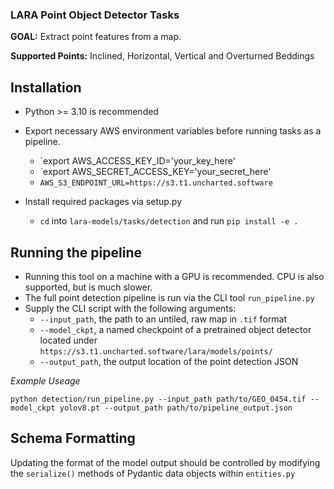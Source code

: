### LARA Point Object Detector Tasks

**GOAL:** Extract point features from a map.

**Supported Points:** Inclined, Horizontal, Vertical and Overturned Beddings

## Installation
* Python >= 3.10 is recommended
* Export necessary AWS environment variables before running tasks as a pipeline.
  * `export AWS_ACCESS_KEY_ID='your_key_here'
  * `export AWS_SECRET_ACCESS_KEY='your_secret_here'
  * `AWS_S3_ENDPOINT_URL=https://s3.t1.uncharted.software`
    
* Install required packages via setup.py
  * `cd` into `lara-models/tasks/detection` and run `pip install -e .`
    
## Running the pipeline 

* Running this tool on a machine with a GPU is recommended. CPU is also supported, but is much slower.
* The full point detection pipeline is run via the CLI tool `run_pipeline.py`
* Supply the CLI script with the following arguments:
  * `--input_path`, the path to an untiled, raw map in `.tif` format
  * `--model_ckpt`, a named checkpoint of a pretrained object detector located under `https://s3.t1.uncharted.software/lara/models/points/`
  * `--output_path`, the output location of the point detection JSON

_Example Useage_

```
python detection/run_pipeline.py --input_path path/to/GEO_0454.tif --model_ckpt yolov8.pt --output_path path/to/pipeline_output.json
```

## Schema Formatting

Updating the format of the model output should be controlled by modifying the `serialize()` methods of Pydantic data objects within `entities.py`
